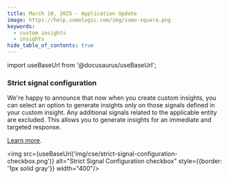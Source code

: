 ```yaml
---
title: March 10, 2025 - Application Update
image: https://help.sumologic.com/img/sumo-square.png
keywords:
  - custom insights
  - insights
hide_table_of_contents: true    
---
```


import useBaseUrl from '@docusaurus/useBaseUrl';



### Strict signal configuration

We're happy to announce that now when you create custom insights, you can select an option to generate insights only on those signals defined in your custom insight. Any additional signals related to the applicable entity are excluded. This allows you to generate insights for an immediate and targeted response. 

[Learn more](/docs/cse/records-signals-entities-insights/configure-custom-insight/#for-only-signals-defined-in-the-custom-insight).

<img src={useBaseUrl('img/cse/strict-signal-configuration-checkbox.png')} alt="Strict Signal Configuration checkbox" style={{border: '1px solid gray'}} width="400"/>